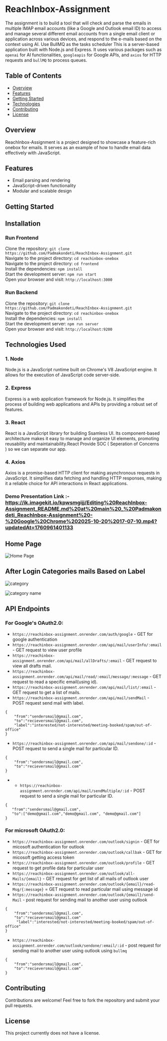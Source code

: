 # ReachInbox-Assignment

The assignment is to build a tool that will check and parse the emails in  multiple IMAP email accounts (like a Google and Outlook email ID) to access and manage several different email accounts from a single email client or application across various devices, and
respond to the e-mails based on the context using AI. Use BullMQ as the tasks scheduler
This is a server-based application built with Node.js and Express. It uses various packages such as  `openai` for AI functionalities, `googleapis` for Google APIs, and `axios` for HTTP requests and `bullMQ` to process queues.

## Table of Contents
- [Overview](#overview)
- [Features](#features)
- [Getting Started](#getting-started)
- [Technologies](#technologies)
- [Contributing](#contributing)
- [License](#license)

## Overview
ReachInbox-Assignment is a project designed to showcase a feature-rich onebox for emails. It serves as an example of how to handle email data effectively with JavaScript.

## Features
- Email parsing and rendering
- JavaScript-driven functionality
- Modular and scalable design

## Getting Started <br/>
 
   <h2>Installation</h2>

   ### Run Frontend 
   
   Clone the repository:   ``` git clone https://github.com/Padmakondeti/ReachInbox-Assignment.git ``` <br/>
   Navigate to the project directory:   ``` cd reachinbox-onebox ``` <br/>
   Navigate to the project directory:   ``` cd frontend ``` <br/>
   Install the dependencies:   ``` npm install ``` <br/>
   Start the development server:   ``` npm run start ``` <br/>
   Open your browser and visit:   ``` http://localhost:3000 ``` <br/>

   ### Run Backend 
   
   Clone the repository:   ``` git clone https://github.com/Padmakondeti/ReachInbox-Assignment.git ``` <br/>
   Navigate to the project directory:   ``` cd reachinbox-onebox ``` <br/>
   Install the dependencies:   ``` npm install ``` <br/>
   Start the development server:   ``` npm run server ``` <br/>
   Open your browser and visit:   ``` http://localhost:9200 ``` <br/>
   
## Technologies Used

### 1. Node

Node.js is a JavaScript runtime built on Chrome's V8 JavaScript engine. It allows for the execution of JavaScript code server-side.

### 2. Express

Express is a web application framework for Node.js. It simplifies the process of building web applications and APIs by providing a robust set of features.

### 3. React

React is a JavaScript library for building Ssamless UI. Its component-based architecture makes it easy to manage and organize UI elements, promoting reusability and maintainability.React Provide SOC ( Seperation of Concerns ) so we can separate our app.

### 4. Axios

Axios is a promise-based HTTP client for making asynchronous requests in JavaScript. It simplifies data fetching and handling HTTP responses, making it a reliable choice for API interactions in React applications.

### Demo Presentation Link :- https://ik.imagekit.io/kpwsmgijj/Editing%20ReachInbox-Assignment_README.md%20at%20main%20_%20Padmakondeti_ReachInbox-Assignment%20-%20Google%20Chrome%202025-10-20%2017-07-10.mp4?updatedAt=1760961401133

## Home Page

![Home Page](https://ik.imagekit.io/kpwsmgijj/Screenshot_20251020_122040_Chrome.jpg?updatedAt=1760955655746)

## After Login Categories mails Based on Label

![category](https://ik.imagekit.io/kpwsmgijj/Screenshot%202025-10-20%20153445.png?updatedAt=1760955640504)

![category name](https://ik.imagekit.io/kpwsmgijj/Screenshot%202025-10-20%20153227.png?updatedAt=1760955599821)

## API Endpoints

### For Google's OAuth2.0:
- `https://reachinbox-assignment.onrender.com/auth/google` - GET for google authentication
- `https://reachinbox-assignment.onrender.com/api/mail/userInfo/:email` - GET request to view user profile
- `https://reachinbox-assignment.onrender.com/api/mail/allDrafts/:email` - GET request to view all drafts mail.
- `https://reachinbox-assignment.onrender.com/api/mail/read/:email/message/:message` - GET request to read a specific email(using id).
- `https://reachinbox-assignment.onrender.com/api/mail/list/:email` - GET request to get a list of mails.
- `https://reachinbox-assignment.onrender.com/api/mail/sendMail` - POST request send mail with label.
```
{
    "from":"sendersmail@gmail.com",
    "to":"recieversmail@gmail.com",
    "label":"interested/not-interested/meeting-booked/spam/out-of-office"
}
```
- `https://reachinbox-assignment.onrender.com/api/mail/sendone/:id` - POST request to send a single mail for particular ID.
```
{
    "from":"sendersmail@gmail.com",
    "to":"recieversmail@gmail.com"
}
```
- - `https://reachinbox-assignment.onrender.com/api/mail/sendMultiple/:id` - POST request to send a single mail for particular ID.
 ```
{
    "from":"sendersmail@gmail.com",
    "to":["demo@gmail.com","demo@gmail.com", "demo@gmail.com"]
}
```

### For microsoft OAuth2.0:

- `https://reachinbox-assignment.onrender.com/outlook/signin` - GET for micosoft authentication for outlook
- `https://reachinbox-assignment.onrender.com/outlook/callbak` - GET for micosoft getting access token
- `https://reachinbox-assignment.onrender.com/outlook/profile` - GET request to get profile data for particular user
- `https://reachinbox-assignment.onrender.com/outlook/all-Mails/{email}` - GET request for get list of all mails of outlook user
- `https://reachinbox-assignment.onrender.com/outlook/{email}/read-Msg/{:message}` = GET request to read particular mail using message id
- `https://reachinbox-assignment.onrender.com/outlook/{email}/send-Mail` - post request for sending mail to another user using outlook
```
{
    "from":"sendersmail@gmail.com",
    "to":"recieversmail@gmail.com"
     "label":"interested/not-interested/meeting-booked/spam/out-of-office"
}
```
- `https://reachinbox-assignment.onrender.com/outlook/sendone/:email/:id` - post request for sending mail to another user using outlook using `bullmq`
```
{
    "from":"sendersmail@gmail.com",
    "to":"recieversmail@gmail.com"
}
```

## Contributing
Contributions are welcome! Feel free to fork the repository and submit your pull requests.

## License
This project currently does not have a license.

